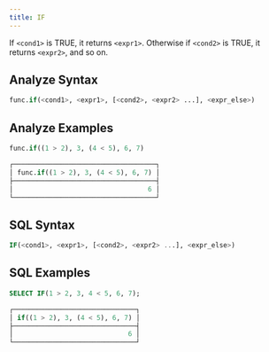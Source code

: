 ```yaml
---
title: IF
---
```


If `<cond1>` is TRUE, it returns `<expr1>`. Otherwise if `<cond2>` is TRUE, it returns `<expr2>`, and so on.

## Analyze Syntax

```python
func.if(<cond1>, <expr1>, [<cond2>, <expr2> ...], <expr_else>)
```

## Analyze Examples

```python
func.if((1 > 2), 3, (4 < 5), 6, 7)

┌────────────────────────────────────┐
│ func.if((1 > 2), 3, (4 < 5), 6, 7) │
├────────────────────────────────────┤
│                                  6 │
└────────────────────────────────────┘
```

## SQL Syntax

```sql
IF(<cond1>, <expr1>, [<cond2>, <expr2> ...], <expr_else>)
```

## SQL Examples

```sql
SELECT IF(1 > 2, 3, 4 < 5, 6, 7);

┌───────────────────────────────┐
│ if((1 > 2), 3, (4 < 5), 6, 7) │
├───────────────────────────────┤
│                             6 │
└───────────────────────────────┘
```